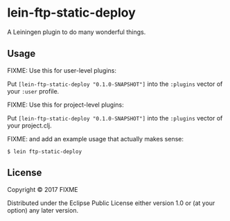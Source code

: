 # lein-ftp-static-deploy

A Leiningen plugin to do many wonderful things.

## Usage

FIXME: Use this for user-level plugins:

Put `[lein-ftp-static-deploy "0.1.0-SNAPSHOT"]` into the `:plugins` vector of your `:user`
profile.

FIXME: Use this for project-level plugins:

Put `[lein-ftp-static-deploy "0.1.0-SNAPSHOT"]` into the `:plugins` vector of your project.clj.

FIXME: and add an example usage that actually makes sense:

    $ lein ftp-static-deploy

## License

Copyright © 2017 FIXME

Distributed under the Eclipse Public License either version 1.0 or (at
your option) any later version.
